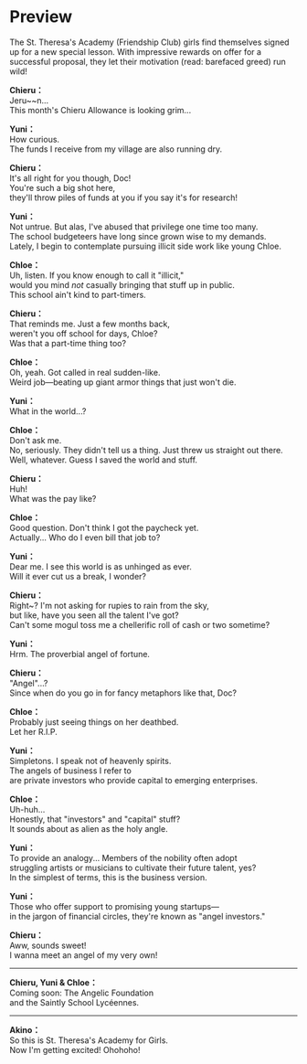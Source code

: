 # Preview
The St. Theresa's Academy (Friendship Club) girls find themselves signed up for a new special lesson. With impressive rewards on offer for a successful proposal, they let their motivation (read: barefaced greed) run wild!
  
**Chieru：**  
Jeru~~n...  
This month's Chieru Allowance is looking grim...  
  
**Yuni：**  
How curious.  
The funds I receive from my village are also running dry.  
  
**Chieru：**  
It's all right for you though, Doc!  
You're such a big shot here,  
they'll throw piles of funds at you if you say it's for research!  
  
**Yuni：**  
Not untrue. But alas, I've abused that privilege one time too many.  
The school budgeteers have long since grown wise to my demands.  
Lately, I begin to contemplate pursuing illicit side work like young Chloe.  
  
**Chloe：**  
Uh, listen. If you know enough to call it \"illicit,\"  
would you mind *not* casually bringing that stuff up in public.  
This school ain't kind to part-timers.  
  
**Chieru：**  
That reminds me. Just a few months back,  
weren't you off school for days, Chloe?  
Was that a part-time thing too?  
  
**Chloe：**  
Oh, yeah. Got called in real sudden-like.  
Weird job—beating up giant armor things that just won't die.  
  
**Yuni：**  
What in the world...?  
  
**Chloe：**  
Don't ask me.  
No, seriously. They didn't tell us a thing. Just threw us straight out there.  
Well, whatever. Guess I saved the world and stuff.  
  
**Chieru：**  
Huh!  
 What was the pay like?  
  
**Chloe：**  
Good question. Don't think I got the paycheck yet.  
Actually... Who do I even bill that job to?  
  
**Yuni：**  
Dear me. I see this world is as unhinged as ever.  
Will it ever cut us a break, I wonder?  
  
**Chieru：**  
Right~? I'm not asking for rupies to rain from the sky,  
but like, have you seen all the talent I've got?  
Can't some mogul toss me a chellerific roll of cash or two sometime?  
  
**Yuni：**  
Hrm. The proverbial angel of fortune.  
  
**Chieru：**  
\"Angel\"...?  
Since when do you go in for fancy metaphors like that, Doc?  
  
**Chloe：**  
Probably just seeing things on her deathbed.  
Let her R.I.P.  
  
**Yuni：**  
Simpletons. I speak not of heavenly spirits.  
The angels of business I refer to  
are private investors who provide capital to emerging enterprises.  
  
**Chloe：**  
Uh-huh...  
Honestly, that \"investors\" and \"capital\" stuff?  
It sounds about as alien as the holy angle.  
  
**Yuni：**  
To provide an analogy... Members of the nobility often adopt  
struggling artists or musicians to cultivate their future talent, yes?  
In the simplest of terms, this is the business version.  
  
**Yuni：**  
Those who offer support to promising young startups—  
in the jargon of financial circles, they're known as \"angel investors.\"  
  
**Chieru：**  
Aww, sounds sweet!  
I wanna meet an angel of my very own!  
  

---  
  
**Chieru, Yuni & Chloe：**  
Coming soon: The Angelic Foundation  
and the Saintly School Lycéennes.  
  

---  
  
**Akino：**  
So this is St. Theresa's Academy for Girls.  
Now I'm getting excited! Ohohoho!  
